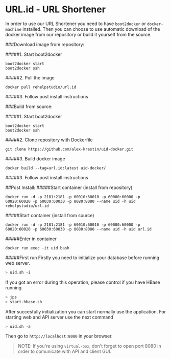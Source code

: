# URL.id - URL Shortener

In order to use our URL Shortener you need to have `boot2docker` or `docker-machine` installed.
Then you can choose to use automatic download of the docker image from our repository or build it yourself from the source.

###Download image from repository:

#####1. Start boot2docker
```
boot2docker start
boot2docker ssh
```
#####2. Pull the image
```
docker pull rehelpstudio/url.id
```
#####3. Follow post install instructions

###Build from source:

#####1. Start boot2docker
```
boot2docker start
boot2docker ssh
```
#####2. Clone repository with Dockerfile
```
git clone https://github.com/alex-krestin/uid-docker.git
```
#####3. Build docker image
```
docker build --tag=url.id:latest uid-docker/
```
#####3. Follow post install instructions

##Post Install:
#####Start container (install from repository)
```
docker run -d -p 2181:2181 -p 60010:60010 -p 60000:60000 -p 60020:60020 -p 60030:60030 -p 8080:8080 --name uid -h uid rehelpstudio/url.id
```
#####Start container (install from source)
```
docker run -d -p 2181:2181 -p 60010:60010 -p 60000:60000 -p 60020:60020 -p 60030:60030 -p 8080:8080 --name uid -h uid url.id
```
#####Enter in container
```
docker run exec -it uid bash
```
#####First run
Firstly you need to initialize your database before running web server.
```bash
> uid.sh -i
```
If you got an error during this operation, please control if you have HBase running
```bash
> jps
> start-hbase.sh
```
After succesfully initialization you can start normally use the application. For starting web and API server use the next command
```bash
> uid.sh -a
```
Then go to `http://localhost:8080` in your browser.

> NOTE:
> If you're using `virtual-box`, don't forget to open port 8080 in order to comunicate with API and client GUI.

